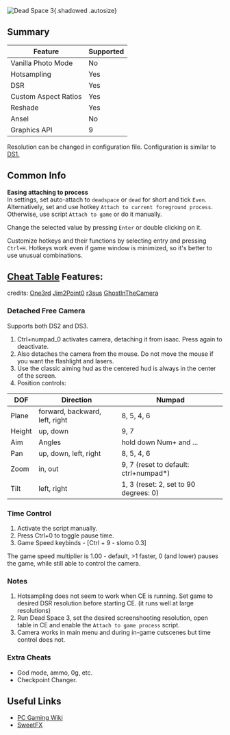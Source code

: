 ![Dead Space 3](../Images/DeadSpace3_header.png "Shot by $$$"){.shadowed .autosize}

## Summary

Feature | Supported
--|--
Vanilla Photo Mode | No
Hotsampling | Yes
DSR | Yes
Custom Aspect Ratios | Yes
Reshade | Yes 
Ansel | No
Graphics API | 9

Resolution can be changed in configuration file. 
Configuration is similar to [DS1.](https://steamcommunity.com/sharedfiles/filedetails/?id=604010024) 

## Common Info

**Easing attaching to process**  
In settings, set auto-attach to `deadspace` or `dead` for short and tick `Even`.  
Alternatively, set and use hotkey `Attach to current foreground process`.  
Otherwise, use script `Attach to game` or do it manually.

Change the selected value by pressing `Enter` or double clicking on it.

Customize hotkeys and their functions by selecting entry and pressing `Ctrl+H`. Hotkeys work even if game window is minimized, so it's better to use unusual combinations.

## [Cheat Table](../CheatTables/deadspace3_v2a.CT) Features:
credits: 
[One3rd](https://github.com/One3rd/)
[Jim2Point0](https://github.com/jim2point0)
[r3sus](https://github.com/r3sus/) 
[GhostInTheCamera](https://github.com/ghostinthecamera/)

### Detached Free Camera 
Supports both DS2 and DS3.  
  1. Ctrl+numpad_0 activates camera, detaching it from isaac. Press again to deactivate.
  2. Also detaches the camera from the mouse. Do not move the mouse if you want the flashlight and lasers. 
  3. Use the classic aiming hud as the centered hud is always in the center of the screen. 
  4. Position controls:   

DOF | Direction | Numpad  
--|--|--
Plane | forward, backward, left, right | 8, 5, 4, 6  
Height | up, down | 9, 7  
Aim | Angles | hold down Num+ and ...  
Pan | up, down, left, right | 8, 5, 4, 6  
Zoom | in, out | 9, 7 (reset to default: ctrl+numpad*)  
Tilt | left, right | 1, 3 (reset: 2, set to 90 degrees: 0)  

### Time Control
  1. Activate the script manually.
  1. Press Ctrl+0 to toggle pause time.
  2. Game Speed  keybinds - [Ctrl + 9 - slomo 0.3]  

The game speed multiplier is 1.00 - default, >1 faster, 0 (and lower) pauses the game, while still able to control the camera.  

### Notes
  1. Hotsampling does not seem to work when CE is running. Set game to desired DSR resolution before starting CE. (it runs well at large resolutions)
  2. Run Dead Space 3, set the desired screenshooting resolution, open table in CE and enable the `Attach to game process` script. 
  3. Camera works in main menu and during in-game cutscenes but time control does not.

### Extra Cheats

- God mode, ammo, 0g, etc.
- Checkpoint Changer. 

## Useful Links

- [PC Gaming Wiki](https://www.pcgamingwiki.com/wiki/Dead_Space_3)
- [SweetFX](https://sfx.thelazy.net/games/game/92/)
